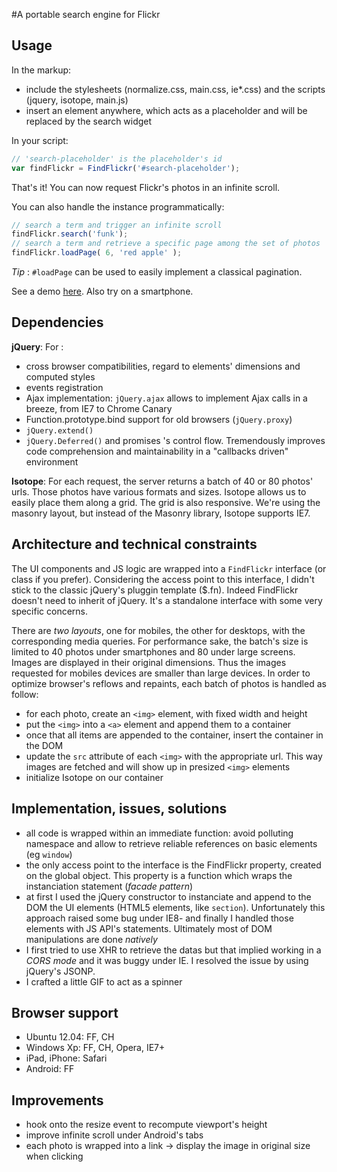 #A portable search engine for Flickr


## Usage
In the markup:
  - include the stylesheets (normalize.css, main.css, ie*.css) and the scripts (jquery, isotope, main.js)
  - insert an element anywhere, which acts as a placeholder and will be replaced by the search widget

In your script:
```javascript
// 'search-placeholder' is the placeholder's id
var findFlickr = FindFlickr('#search-placeholder');
```
That's it! You can now request Flickr's photos in an infinite scroll.

You can also handle the instance programmatically:
```javascript
// search a term and trigger an infinite scroll
findFlickr.search('funk');
// search a term and retrieve a specific page among the set of photos
findFlickr.loadPage( 6, 'red apple' );
```
*Tip* : `#loadPage` can be used to easily implement a classical pagination.

See a demo [here](http://tcamp.fr/test/flickr/). Also try on a smartphone.




## Dependencies
**jQuery**:
For :
  - cross browser compatibilities, regard to elements' dimensions and computed styles
  - events registration
  - Ajax implementation: `jQuery.ajax` allows to implement Ajax calls in a breeze,
  from IE7 to Chrome Canary
  - Function.prototype.bind support for old browsers (`jQuery.proxy`)
  - `jQuery.extend()`
  - `jQuery.Deferred()` and promises 's control flow. Tremendously improves code comprehension and maintainability
  in a "callbacks driven" environment

**Isotope**:
For each request, the server returns a batch of 40 or 80 photos' urls. Those photos have various formats
and sizes. Isotope allows us to easily place them along a grid. The grid is also responsive.
We're using the masonry layout, but instead of the Masonry library, Isotope supports IE7.




## Architecture and technical constraints
The UI components and JS logic are wrapped into a `FindFlickr` interface (or class if you prefer).
Considering the access point to this interface, I didn't stick to the classic jQuery's pluggin template ($.fn).
Indeed FindFlickr doesn't need to inherit of jQuery. It's a standalone interface with some very specific
concerns.

There are *two layouts*, one for mobiles, the other for desktops, with the corresponding media queries.
For performance sake, the batch's size is limited to 40 photos under smartphones and 80 under large screens.
Images are displayed in their original dimensions. Thus the images requested for mobiles devices are smaller than
large devices.
In order to optimize browser's reflows and repaints, each batch of photos is handled as follow:
- for each photo, create an `<img>` element, with fixed width and height
- put the `<img>` into a `<a>` element and append them to a container
- once that all items are appended to the container, insert the container in the DOM
- update the `src` attribute of each `<img>` with the appropriate url. This way images
are fetched and will show up in presized `<img>` elements
- initialize Isotope on our container




## Implementation, issues, solutions

  - all code is wrapped within an immediate function: avoid polluting namespace and allow to
  retrieve reliable references on basic elements (eg `window`)
  - the only access point to the interface is the FindFlickr property, created on the global
  object. This property is a function which wraps the instanciation statement (*facade pattern*)
  - at first I used the jQuery constructor to instanciate and append to the DOM the UI elements 
  (HTML5 elements, like `section`). Unfortunately this approach raised some bug under IE8- and finally
  I handled those elements with JS API's statements. Ultimately most of DOM manipulations are done *natively*
  - I first tried to use XHR to retrieve the datas but that implied working in a *CORS mode* and
  it was buggy under IE. I resolved the issue by using jQuery's JSONP.
  - I crafted a little GIF to act as a spinner




## Browser support
  - Ubuntu 12.04: FF, CH
  - Windows Xp: FF, CH, Opera, IE7+
  - iPad, iPhone: Safari
  - Android: FF




## Improvements
  - hook onto the resize event to recompute viewport's height
  - improve infinite scroll under Android's tabs
  - each photo is wrapped into a link -> display the image in original size when
  clicking
